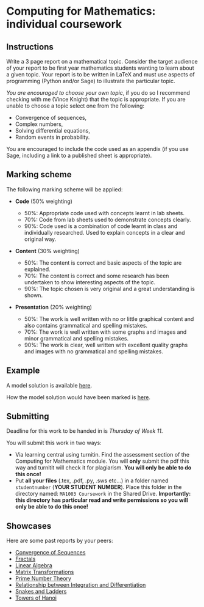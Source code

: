# Computing for Mathematics: individual coursework

## Instructions

Write a 3 page report on a mathematical topic. Consider the target audience of your report to be first year mathematics students wanting to learn about a given topic. Your report is to be written in LaTeX and must use aspects of programming (Python and/or Sage) to illustrate the particular topic.

*You are encouraged to choose your own topic*, if you do so I recommend checking with me (Vince Knight) that the topic is appropriate. If you are unable to choose a topic select one from the following:

- Convergence of sequences,
- Complex numbers,
- Solving differential equations,
- Random events in probability.

You are encouraged to include the code used as an appendix (if you use Sage, including a link to a published sheet is appropriate).

## Marking scheme

The following marking scheme will be applied:

- **Code** (50% weighting)
    - 50%: Appropriate code used with concepts learnt in lab sheets.
    - 70%: Code from lab sheets used to demonstrate concepts clearly.
    - 90%: Code used is a combination of code learnt in class and individually researched. Used to explain concepts in a clear and original way.

- **Content** (30% weighting)
    - 50%: The content is correct and basic aspects of the topic are explained.
    - 70%: The content is correct and some research has been undertaken to show interesting aspects of the topic.
    - 90%: The topic chosen is very original and a great understanding is shown.

- **Presentation** (20% weighting)
    - 50%: The work is well written with no or little graphical content and also contains grammatical and spelling mistakes.
    - 70%: The work is well written with some graphs and images and minor grammatical and spelling mistakes.
    - 90%: The work is clear, well written with excellent quality graphs and images with no grammatical and spelling mistakes.

## Example

A model solution is available [here](http://goo.gl/ly8fdG).

How the model solution would have been marked is [here](https://www.writelatex.com/read/qcjzqvbrmsfq).

## Submitting

Deadline for this work to be handed in is *Thursday of Week 11*.

You will submit this work in two ways:

- Via learning central using turnitin. Find the assessment section of the Computing for Mathematics module. You will **only** submit the pdf this way and turnitit will check it for plagiarism. **You will only be able to do this once!**
- Put **all your files** (.tex, .pdf, .py, .sws etc...) in a folder named `studentnumber` (**YOUR STUDENT NUMBER**). Place this folder in the directory named: `MA1003 Coursework` in the Shared Drive. **Importantly: this directory has particular read and write permissions so you will only be able to do this once!**

## Showcases

Here are some past reports by your peers:

- [Convergence of Sequences](./PastCourseWorks/conway2013-2014.pdf)
- [Fractals](./PastCourseWorks/carney2013-2014.pdf)
- [Linear Algebra](./PastCourseWorks/bateman2013-2014.pdf)
- [Matrix Transformations](./PastCourseWorks/askill2013-2014.pdf)
- [Prime Number Theory](./PastCourseWorks/lunn2013-2014.pdf)
- [Relationship between Integration and Differentiation](./PastCourseWorks/patsianas2013-2014.pdf)
- [Snakes and Ladders](./PastCourseWorks/campbell2013-2014.pdf)
- [Towers of Hanoi](./PastCourseWorks/thomas2013-2014.pdf)
